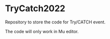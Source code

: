 # TryCatch2022
 
Repository to store the code for Try/CATCH event.

The code will only work in Mu editor.
